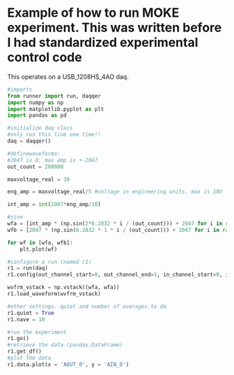 # Example of how to run MOKE experiment. This was written before I had standardized experimental control code

This operates on a USB_1208HS_4AO daq. 

```python
#imports
from runner import run, daqqer
import numpy as np
import matplotlib.pyplot as plt
import pandas as pd

#initialize daq class
#only run this line one time!!
daq = daqqer()
```

```python
#definewaveforms:
#2047 is 0, max amp is +-2047
out_count = 200000

maxvoltage_real = 30

eng_amp = maxvoltage_real/5 #voltage in engineering units. max is 10V

int_amp = int(2047*eng_amp/10)

#sine
wfa = [int_amp * (np.sin(2*6.2832 * i / (out_count))) + 2047 for i in range(out_count)]
wfb = [2047 * (np.sin(6.2832 * 1 * i / (out_count))) + 2047 for i in range(out_count)]

for wf in [wfa, wfb]:
    plt.plot(wf)
```

```python
#configure a run (named r1)
r1 = run(daq)
r1.config(out_channel_start=0, out_channel_end=1, in_channel_start=0, in_channel_end=1,nave=1)

wvfrm_vstack = np.vstack((wfa, wfa))
r1.load_waveform(wvfrm_vstack)

#other settings. quiet and number of averages to do
r1.quiet = True
r1.nave = 10
```

```python
#run the experiment
r1.go()
#retrieve the data (pandas.DataFrame)
r1.get_df()
#plot the data
r1.data.plot(x = 'AOUT_0', y = 'AIN_0')
```